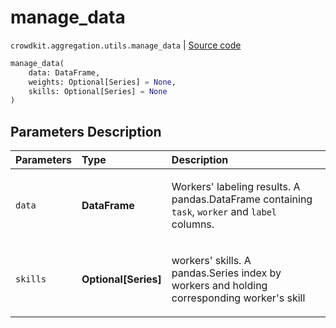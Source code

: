 # manage_data
`crowdkit.aggregation.utils.manage_data` | [Source code](https://github.com/Toloka/crowd-kit/blob/v1.1.0.rc4/crowdkit/aggregation/utils.py#L82)

```python
manage_data(
    data: DataFrame,
    weights: Optional[Series] = None,
    skills: Optional[Series] = None
)
```

## Parameters Description

| Parameters | Type | Description |
| :----------| :----| :-----------|
`data`|**DataFrame**|<p>Workers&#x27; labeling results. A pandas.DataFrame containing `task`, `worker` and `label` columns.</p>
`skills`|**Optional\[Series\]**|<p>workers&#x27; skills. A pandas.Series index by workers and holding corresponding worker&#x27;s skill</p>
